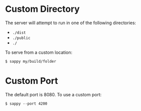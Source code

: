 # Custom Directory

The server will attempt to run in one of the following directories:

- `./dist`
- `./public`
- `./`

To serve from a custom location:

```
$ sappy my/build/folder
```

# Custom Port

The default port is 8080. To use a custom port:

```
$ sappy --port 4200
```
